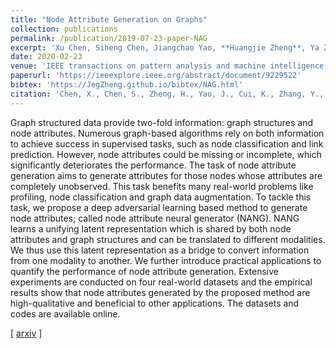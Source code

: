 ```yaml
---
title: "Node Attribute Generation on Graphs"
collection: publications
permalink: /publication/2019-07-23-paper-NAG
excerpt: 'Xu Chen, Siheng Chen, Jiangchao Yao, **Huangjie Zheng**, Ya Zhang, Ivor W Tsang'
date: 2020-02-23
venue: 'IEEE transactions on pattern analysis and machine intelligence (TPAMI), 2020'
paperurl: 'https://ieeexplore.ieee.org/abstract/document/9229522'
bibtex: 'https://JegZheng.github.io/bibtex/NAG.html'
citation: 'Chen, X., Chen, S., Zheng, H., Yao, J., Cui, K., Zhang, Y., & Tsang, I. W. (2019). Node Attribute Generation on Graphs. arXiv preprint arXiv:1907.09708.'
---
```

Graph structured data provide two-fold information: graph structures and node attributes. Numerous graph-based algorithms rely on both information to achieve success in supervised tasks, such as node classification and link prediction. However, node attributes could be missing or incomplete, which significantly deteriorates the performance. The task of node attribute generation aims to generate attributes for those nodes whose attributes are completely unobserved. This task benefits many real-world problems like profiling, node classification and graph data augmentation. To tackle this task, we propose a deep adversarial learning based method to generate node attributes; called node attribute neural generator (NANG). NANG learns a unifying latent representation which is shared by both node attributes and graph structures and can be translated to different modalities. We thus use this latent representation as a bridge to convert information from one modality to another. We further introduce practical applications to quantify the performance of node attribute generation. Extensive experiments are conducted on four real-world datasets and the empirical results show that node attributes generated by the proposed method are high-qualitative and beneficial to other applications. The datasets and codes are available online.

\[ [arxiv](https://arxiv.org/abs/1907.09708) \]
